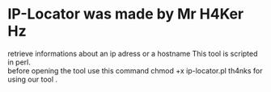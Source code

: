 # IP-Locator was made by Mr H4Ker Hz
 retrieve informations about an ip adress or a hostname 
 This tool is scripted in perl.         
 before opening the tool use this command  chmod +x ip-locator.pl 
th4nks for using our tool
.
